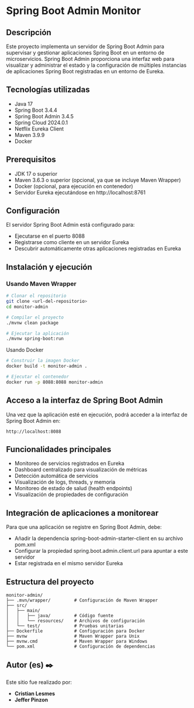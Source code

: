 # Spring Boot Admin Monitor
## Descripción
Este proyecto implementa un servidor de Spring Boot Admin para supervisar y gestionar aplicaciones Spring Boot en un entorno de microservicios. Spring Boot Admin proporciona una interfaz web para visualizar y administrar el estado y la configuración de múltiples instancias de aplicaciones Spring Boot registradas en un entorno de Eureka.
## Tecnologías utilizadas

- Java 17
- Spring Boot 3.4.4
- Spring Boot Admin 3.4.5
- Spring Cloud 2024.0.1
- Netflix Eureka Client
- Maven 3.9.9
- Docker

## Prerequisitos

- JDK 17 o superior
- Maven 3.6.3 o superior (opcional, ya que se incluye Maven Wrapper)
- Docker (opcional, para ejecución en contenedor)
- Servidor Eureka ejecutándose en http://localhost:8761

## Configuración
El servidor Spring Boot Admin está configurado para:

- Ejecutarse en el puerto 8088
- Registrarse como cliente en un servidor Eureka
- Descubrir automáticamente otras aplicaciones registradas en Eureka

## Instalación y ejecución
### Usando Maven Wrapper
```bash
# Clonar el repositorio
git clone <url-del-repositorio>
cd monitor-admin

# Compilar el proyecto
./mvnw clean package

# Ejecutar la aplicación
./mvnw spring-boot:run
```
Usando Docker
```bash
# Construir la imagen Docker
docker build -t monitor-admin .

# Ejecutar el contenedor
docker run -p 8088:8088 monitor-admin
```
## Acceso a la interfaz de Spring Boot Admin
Una vez que la aplicación esté en ejecución, podrá acceder a la interfaz de Spring Boot Admin en:
```
http://localhost:8088
```
## Funcionalidades principales

- Monitoreo de servicios registrados en Eureka
- Dashboard centralizado para visualización de métricas
- Detección automática de servicios
- Visualización de logs, threads, y memoria
- Monitoreo de estado de salud (health endpoints)
- Visualización de propiedades de configuración

## Integración de aplicaciones a monitorear
Para que una aplicación se registre en Spring Boot Admin, debe:

- Añadir la dependencia spring-boot-admin-starter-client en su archivo pom.xml
- Configurar la propiedad spring.boot.admin.client.url para apuntar a este servidor
- Estar registrada en el mismo servidor Eureka

## Estructura del proyecto
```
monitor-admin/
├── .mvn/wrapper/         # Configuración de Maven Wrapper
├── src/
│   ├── main/
│   │   ├── java/         # Código fuente
│   │   └── resources/    # Archivos de configuración
│   └── test/             # Pruebas unitarias
├── Dockerfile            # Configuración para Docker
├── mvnw                  # Maven Wrapper para Unix
├── mvnw.cmd              # Maven Wrapper para Windows
└── pom.xml               # Configuración de dependencias
```
## Autor (es) ✒️

Este sitio fue realizado por:

* **Cristian Lesmes**
* **Jeffer Pinzon**